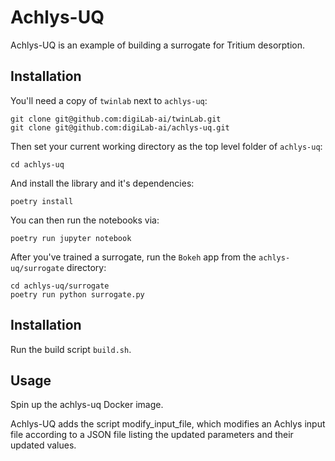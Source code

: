 # Achlys-UQ

Achlys-UQ is an example of building a surrogate for Tritium desorption.

## Installation

You'll need a copy of `twinlab` next to `achlys-uq`:

```shell
git clone git@github.com:digiLab-ai/twinLab.git
git clone git@github.com:digiLab-ai/achlys-uq.git
```

Then set your current working directory as the top level folder of `achlys-uq`:

```shell
cd achlys-uq
```

And install the library and it's dependencies:

```shell
poetry install
```

You can then run the notebooks via:

```shell
poetry run jupyter notebook
```

After you've trained a surrogate, run the `Bokeh` app from the `achlys-uq/surrogate` directory:

```shell
cd achlys-uq/surrogate
poetry run python surrogate.py
```

## Installation

Run the build script `build.sh`.

## Usage

Spin up the achlys-uq Docker image.

Achlys-UQ adds the script modify_input_file, which modifies an Achlys input file according to a JSON file listing the updated parameters and their updated values.
